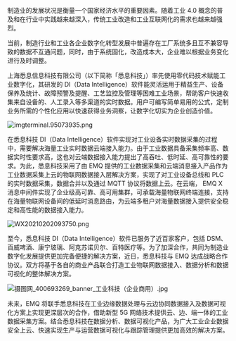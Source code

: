 制造业的发展状况是衡量一个国家经济水平的重要因素。随着工业 4.0 概念的普及和在行业中实践越来越深入，传统工业改造和工业互联网化的需求也越来越强烈。

当前，制造行业和工业各企业数字化转型发展中普遍存在⼯⼚系统多且互不兼容导致的数据不互通问题，同时，由于系统固化，改造成本⼤，企业难以根据业务变化进行及时调整。

上海悉息信息科技有限公司（以下简称「悉息科技」）率先使用零代码技术赋能工业数字化，其研发的 DI（Data Intelligence）软件能灵活运用于精益生产、设备保养及统计、故障预警及提醒、工艺监控及管理等困难工业场景，帮助客户快速收集来自设备的、人工录入等多渠道的实时数据。用户可编写简单易用的公式，定制业务所需的个性化应用以快速获得业务洞察，让数字化切实为企业创造价值。

![imgterminal.95073935.png](https://static.emqx.net/images/b0c53735297bf9bf25f6c98b77427a7c.png)

在悉息科技 DI（Data Intelligence）软件实现对工业设备实时数据采集的过程中，需要解决海量工业实时数据云端接入能力。由于工业数据具备采集频率高、数据实时性要求高，这也对云端数据接入能力提出了高吞吐、低时延、高可靠性的要求。为此，悉息科技采用了由 EMQ 提供的工业数据采集和云端消息接入产品作为工业数据采集上云的物联网数据接入层解决方案，实现了对工业设备总线和 PLC 的实时数据采集，数据合并以及通过 MQTT 协议将数据上云。在云端， EMQ X 消息中间件实现了企业级高可靠、高可用集群，可承载海量物联网终端连接，支持在海量物联网设备间的低延时消息路由，为云端多租户对海量数据接入提供安全稳定和高性能的数据接入能力。

![WX20210202093750.png](https://static.emqx.net/images/9fdef2491b95e833b7fed2948608e664.png)

至今，悉息科技 DI（Data Intelligence）软件已服务了近百家客户，包括 DSM、百威啤酒、康宁玻璃、阿克苏诺贝尔、百特医疗等。为了加深合作，共同为制造业数字化发展提供更加完备便捷的解决方案，近日，悉息科技与 EMQ 达成战略合作协议。双方将基于各自的商业产品联合打造工业物联网数据接入、数据分析和数据可视化的整体解决方案。

![摄图网_400693269_banner_工业科技（企业商用）.jpg](https://static.emqx.net/images/dc77f4fe42e3e6dcfeaa58a1ad7d1f46.jpg)

未来，EMQ 将联手悉息科技在工业边缘数据处理与云边协同数据接入及数据可视化方案上实现更深层次的合作，借助新型 5G 网络技术提供云、边、端一体的工业数据采集方案。结合悉息科技在数据分析、数据可视化产品，为广大工业企业数据安全上云、快速实现生产与运营数据可视化与跟踪管理提供更加高效的解决方案。
